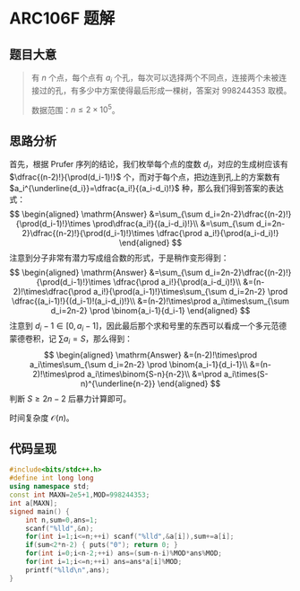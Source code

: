 # ARC106F 题解



## 题目大意

> 有 $n$ 个点，每个点有 $a_i$ 个孔，每次可以选择两个不同点，连接两个未被连接过的孔，有多少中方案使得最后形成一棵树，答案对 $998244353$ 取模。
>
> 数据范围：$n\le 2\times 10^5$。



## 思路分析

首先，根据 Prufer 序列的结论，我们枚举每个点的度数 $d_i$，对应的生成树应该有 $\dfrac{(n-2)!}{\prod(d_i-1)!}$ 个，而对于每个点，把边连到孔上的方案数有 $a_i^{\underline{d_i}}=\dfrac{a_i!}{(a_i-d_i)!}$ 种，那么我们得到答案的表达式：
$$
\begin{aligned}
\mathrm{Answer}
&=\sum_{\sum d_i=2n-2}\dfrac{(n-2)!}{\prod(d_i-1)!}\times \prod\dfrac{a_i!}{(a_i-d_i)!}\\
&=\sum_{\sum d_i=2n-2}\dfrac{(n-2)!}{\prod(d_i-1)!}\times \dfrac{\prod a_i!}{\prod(a_i-d_i)!}
\end{aligned}
$$
注意到分子非常有潜力写成组合数的形式，于是稍作变形得到：
$$
\begin{aligned}
\mathrm{Answer}
&=\sum_{\sum d_i=2n-2}\dfrac{(n-2)!}{\prod(d_i-1)!}\times \dfrac{\prod a_i!}{\prod(a_i-d_i)!}\\
&=(n-2)!\times\dfrac{\prod a_i!}{\prod(a_i-1)!}\times\sum_{\sum d_i=2n-2} \prod \dfrac{(a_i-1)!}{(d_i-1)!(a_i-d_i)!}\\
&=(n-2)!\times\prod a_i\times\sum_{\sum d_i=2n-2} \prod \binom{a_i-1}{d_i-1}
\end{aligned}
$$
注意到 $d_i-1\in[0,a_i-1]$，因此最后那个求和号里的东西可以看成一个多元范德蒙德卷积，记 $\sum a_i=S$，那么得到：
$$
\begin{aligned}
\mathrm{Answer}
&=(n-2)!\times\prod a_i\times\sum_{\sum d_i=2n-2} \prod \binom{a_i-1}{d_i-1}\\
&=(n-2)!\times\prod a_i\times\binom{S-n}{n-2}\\
&=\prod a_i\times(S-n)^{\underline{n-2}}
\end{aligned}
$$
判断 $S\ge 2n-2$ 后暴力计算即可。

时间复杂度 $\mathcal O(n)$。



## 代码呈现

```cpp
#include<bits/stdc++.h>
#define int long long
using namespace std;
const int MAXN=2e5+1,MOD=998244353;
int a[MAXN];
signed main() {
	int n,sum=0,ans=1;
	scanf("%lld",&n);
	for(int i=1;i<=n;++i) scanf("%lld",&a[i]),sum+=a[i];
	if(sum<2*n-2) { puts("0"); return 0; }
	for(int i=0;i<n-2;++i) ans=(sum-n-i)%MOD*ans%MOD;
	for(int i=1;i<=n;++i) ans=ans*a[i]%MOD;
	printf("%lld\n",ans);
}
```

